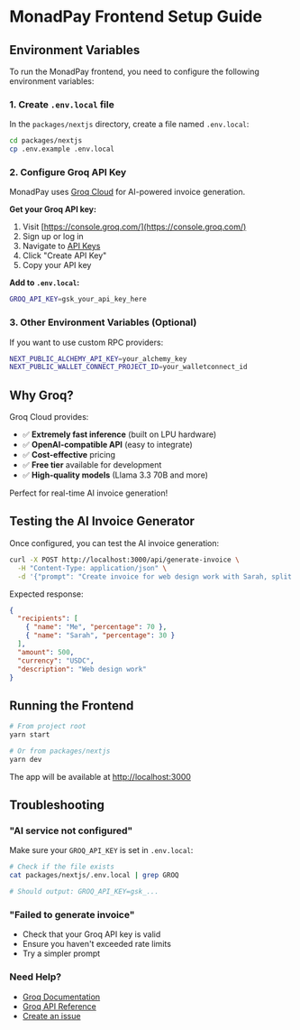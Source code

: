# MonadPay Frontend Setup Guide

## Environment Variables

To run the MonadPay frontend, you need to configure the following environment variables:

### 1. Create `.env.local` file

In the `packages/nextjs` directory, create a file named `.env.local`:

```bash
cd packages/nextjs
cp .env.example .env.local
```

### 2. Configure Groq API Key

MonadPay uses [Groq Cloud](https://console.groq.com/) for AI-powered invoice generation.

**Get your Groq API key:**

1. Visit [https://console.groq.com/](https://console.groq.com/)
2. Sign up or log in
3. Navigate to [API Keys](https://console.groq.com/keys)
4. Click "Create API Key"
5. Copy your API key

**Add to `.env.local`:**

```bash
GROQ_API_KEY=gsk_your_api_key_here
```

### 3. Other Environment Variables (Optional)

If you want to use custom RPC providers:

```bash
NEXT_PUBLIC_ALCHEMY_API_KEY=your_alchemy_key
NEXT_PUBLIC_WALLET_CONNECT_PROJECT_ID=your_walletconnect_id
```

## Why Groq?

Groq Cloud provides:
- ✅ **Extremely fast inference** (built on LPU hardware)
- ✅ **OpenAI-compatible API** (easy to integrate)
- ✅ **Cost-effective** pricing
- ✅ **Free tier** available for development
- ✅ **High-quality models** (Llama 3.3 70B and more)

Perfect for real-time AI invoice generation!

## Testing the AI Invoice Generator

Once configured, you can test the AI invoice generation:

```bash
curl -X POST http://localhost:3000/api/generate-invoice \
  -H "Content-Type: application/json" \
  -d '{"prompt": "Create invoice for web design work with Sarah, split 70/30, total $500"}'
```

Expected response:
```json
{
  "recipients": [
    { "name": "Me", "percentage": 70 },
    { "name": "Sarah", "percentage": 30 }
  ],
  "amount": 500,
  "currency": "USDC",
  "description": "Web design work"
}
```

## Running the Frontend

```bash
# From project root
yarn start

# Or from packages/nextjs
yarn dev
```

The app will be available at [http://localhost:3000](http://localhost:3000)

## Troubleshooting

### "AI service not configured"

Make sure your `GROQ_API_KEY` is set in `.env.local`:

```bash
# Check if the file exists
cat packages/nextjs/.env.local | grep GROQ

# Should output: GROQ_API_KEY=gsk_...
```

### "Failed to generate invoice"

- Check that your Groq API key is valid
- Ensure you haven't exceeded rate limits
- Try a simpler prompt

### Need Help?

- [Groq Documentation](https://console.groq.com/docs/overview)
- [Groq API Reference](https://console.groq.com/docs/api-reference)
- [Create an issue](https://github.com/yourusername/monowire/issues)

